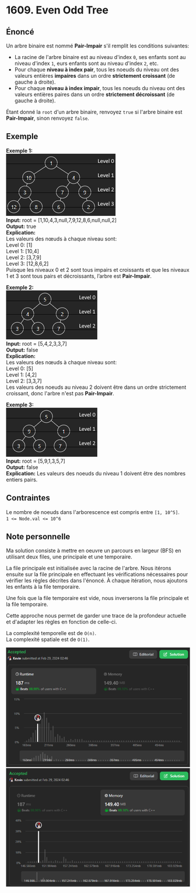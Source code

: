 # 1609. Even Odd Tree

## Énoncé

Un arbre binaire est nommé **Pair-Impair** s'il remplit les conditions suivantes:

- La racine de l'arbre binaire est au niveau d'index `0`, ses enfants sont au niveau d'index `1`, eurs enfants sont au niveau d'index `2`, etc.
- Pour chaque **niveau à index pair**, tous les noeuds du niveau ont des valeurs entières **impaires** dans un ordre **strictement croissant** (de gauche à droite).
- Pour chaque **niveau à index impair**, tous les noeuds du niveau ont des valeurs entières paires dans un ordre **strictement décroissant** (de gauche à droite).

Étant donné la `root` d'un arbre binaire, renvoyez `true` si l'arbre binaire est **Pair-Impair**, sinon renvoyez `false`.

## Exemple

**Exemple 1:**  
<img src="./imgs/img1.png"/>  
**Input:** root = [1,10,4,3,null,7,9,12,8,6,null,null,2]  
**Output:** true  
**Explication:**  
Les valeurs des nœuds à chaque niveau sont:  
Level 0: [1]  
Level 1: [10,4]  
Level 2: [3,7,9]  
Level 3: [12,8,6,2]  
Puisque les niveaux 0 et 2 sont tous impairs et croissants et que les niveaux 1 et 3 sont tous pairs et décroissants, l’arbre est **Pair-Impair**.

**Exemple 2:**  
<img src="./imgs/img2.png"/>  
**Input:** root = [5,4,2,3,3,7]  
**Output:** false  
**Explication:**  
Les valeurs des nœuds à chaque niveau sont:  
Level 0: [5]  
Level 1: [4,2]  
Level 2: [3,3,7]  
Les valeurs des noeuds au niveau 2 doivent être dans un ordre strictement croissant, donc l'arbre n'est pas **Pair-Impair**.

**Exemple 3:**  
<img src="./imgs/img3.png"/>  
**Input:** root = [5,9,1,3,5,7]  
**Output:** false  
**Explication:** Les valeurs des noeuds du niveau 1 doivent être des nombres entiers pairs.

## Contraintes

Le nombre de noeuds dans l'arborescence est compris entre `[1, 10^5]`.  
`1 <= Node.val <= 10^6`

## Note personnelle

Ma solution consiste à mettre en oeuvre un parcours en largeur (BFS) en utilisant deux files, une principale et une temporaire.

La file principale est initialisée avec la racine de l'arbre. Nous itérons ensuite sur la file principale en effectuant les vérifications nécessaires pour vérifier les règles décrites dans l'énoncé.
À chaque itération, nous ajoutons les enfants à la file temporaire.

Une fois que la file temporaire est vide, nous inverserons la file principale et la file temporaire.

Cette approche nous permet de garder une trace de la profondeur actuelle et d'adapter les règles en fonction de celle-ci.

La complexité temporelle est de `O(n)`.  
La complexité spatiale est de `O(1)`.

<img src="./imgs/runtime.png"/>
<img src="./imgs/memory.png"/>
